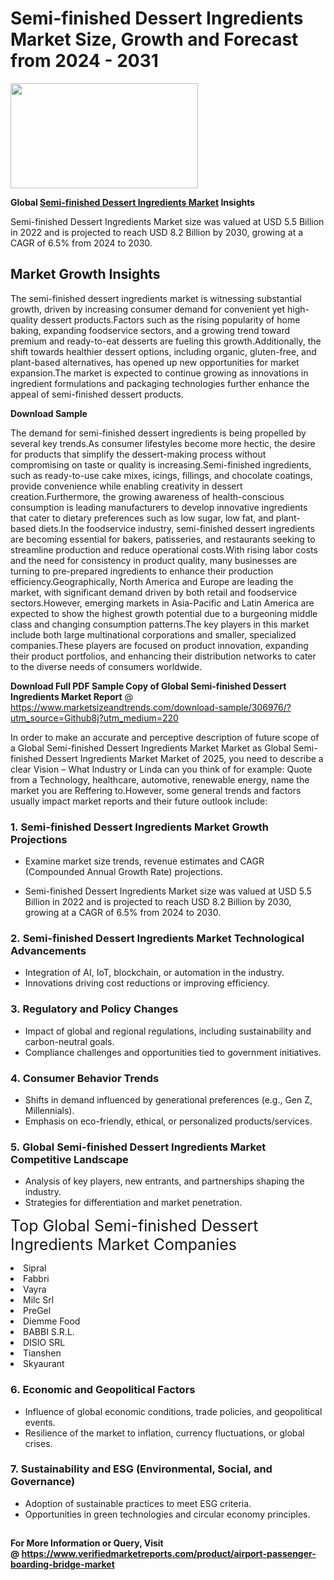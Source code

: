 <H1>Semi-finished Dessert Ingredients Market Size, Growth and Forecast from 2024 - 2031</H1><img class="aligncenter size-medium wp-image-584254" src="https://thirdeyenews.in/wp-content/uploads/2024/09/Global-Market-Research-300x168.jpeg" alt="" width="300" height="168" /><p><strong>Global&nbsp;<a href="https://www.marketsizeandtrends.com/download-sample/306976/?utm_source=Github8j?utm_medium=220">Semi-finished Dessert Ingredients Market</a> Insights</strong></p><p>Semi-finished Dessert Ingredients Market size was valued at USD 5.5 Billion in 2022 and is projected to reach USD 8.2 Billion by 2030, growing at a CAGR of 6.5% from 2024 to 2030.</p><p><h2>Market Growth Insights</h2> <p>The semi-finished dessert ingredients market is witnessing substantial growth, driven by increasing consumer demand for convenient yet high-quality dessert products.Factors such as the rising popularity of home baking, expanding foodservice sectors, and a growing trend toward premium and ready-to-eat desserts are fueling this growth.Additionally, the shift towards healthier dessert options, including organic, gluten-free, and plant-based alternatives, has opened up new opportunities for market expansion.The market is expected to continue growing as innovations in ingredient formulations and packaging technologies further enhance the appeal of semi-finished dessert products.</p> <p><strong>Download Sample</strong></p> <p>The demand for semi-finished dessert ingredients is being propelled by several key trends.As consumer lifestyles become more hectic, the desire for products that simplify the dessert-making process without compromising on taste or quality is increasing.Semi-finished ingredients, such as ready-to-use cake mixes, icings, fillings, and chocolate coatings, provide convenience while enabling creativity in dessert creation.Furthermore, the growing awareness of health-conscious consumption is leading manufacturers to develop innovative ingredients that cater to dietary preferences such as low sugar, low fat, and plant-based diets.In the foodservice industry, semi-finished dessert ingredients are becoming essential for bakers, patisseries, and restaurants seeking to streamline production and reduce operational costs.With rising labor costs and the need for consistency in product quality, many businesses are turning to pre-prepared ingredients to enhance their production efficiency.Geographically, North America and Europe are leading the market, with significant demand driven by both retail and foodservice sectors.However, emerging markets in Asia-Pacific and Latin America are expected to show the highest growth potential due to a burgeoning middle class and changing consumption patterns.The key players in this market include both large multinational corporations and smaller, specialized companies.These players are focused on product innovation, expanding their product portfolios, and enhancing their distribution networks to cater to the diverse needs of consumers worldwide.</p> <p><span class=""><strong>Download Full PDF Sample Copy of Global Semi-finished Dessert Ingredients Market Report</strong> @ <a href="https://www.marketsizeandtrends.com/download-sample/306976/?utm_source=Github8j?utm_medium=220" target="_blank">https://www.marketsizeandtrends.com/download-sample/306976/?utm_source=Github8j?utm_medium=220</a></span></p><p>In order to make an accurate and perceptive description of future scope of a Global&nbsp;Semi-finished Dessert Ingredients Market Market as Global&nbsp;Semi-finished Dessert Ingredients Market Market of 2025, you need to describe a clear Vision &ndash; What Industry or Linda can you think of for example: Quote from a Technology, healthcare, automotive, renewable energy, name the market you are Reffering to.However, some general trends and factors usually impact market reports and their future outlook include:</p><h3>1.&nbsp;<strong>Semi-finished Dessert Ingredients Market Growth Projections</strong></h3><ul><li>Examine market size trends, revenue estimates and CAGR (Compounded Annual Growth Rate) projections.</li><li><p>Semi-finished Dessert Ingredients Market size was valued at USD 5.5 Billion in 2022 and is projected to reach USD 8.2 Billion by 2030, growing at a CAGR of 6.5% from 2024 to 2030.</p></li></ul><h3>2.&nbsp;<strong>Semi-finished Dessert Ingredients Market Technological Advancements</strong></h3><ul><li>Integration of AI, IoT, blockchain, or automation in the industry.</li><li>Innovations driving cost reductions or improving efficiency.</li></ul><h3>3.&nbsp;<strong>Regulatory and Policy Changes</strong></h3><ul><li>Impact of global and regional regulations, including sustainability and carbon-neutral goals.</li><li>Compliance challenges and opportunities tied to government initiatives.</li></ul><h3>4.&nbsp;<strong>Consumer Behavior Trends</strong></h3><ul><li>Shifts in demand influenced by generational preferences (e.g., Gen Z, Millennials).</li><li>Emphasis on eco-friendly, ethical, or personalized products/services.</li></ul><h3>5.&nbsp;<strong>Global Semi-finished Dessert Ingredients Market Competitive Landscape</strong></h3><ul><li>Analysis of key players, new entrants, and partnerships shaping the industry.</li><li>Strategies for differentiation and market penetration.</li></ul><p data-pm-slice="1 1 []"><span style="color: inherit; font-family: inherit; font-size: 25px;">Top Global Semi-finished Dessert Ingredients Market Companies</span></p><div class="" data-test-id=""><p><li>Sipral</li><li> Fabbri</li><li> Vayra</li><li> Milc Srl</li><li> PreGel</li><li> Diemme Food</li><li> BABBI S.R.L.</li><li> DISIO SRL</li><li> Tianshen</li><li> Skyaurant</li></p></div><h3>6.&nbsp;<strong>Economic and Geopolitical Factors</strong></h3><ul><li>Influence of global economic conditions, trade policies, and geopolitical events.</li><li>Resilience of the market to inflation, currency fluctuations, or global crises.</li></ul><h3>7.&nbsp;<strong>Sustainability and ESG (Environmental, Social, and Governance)</strong></h3><ul><li>Adoption of sustainable practices to meet ESG criteria.</li><li>Opportunities in green technologies and circular economy principles.</li></ul><h2><strong style="font-size: 14px;">For More Information or Query, Visit @&nbsp;</strong><a style="background-color: #ffffff; font-size: 14px;" href="https://www.marketsizeandtrends.com/report/semi-finished-dessert-ingredients-market/" target="_blank">https://www.verifiedmarketreports.com/product/airport-passenger-boarding-bridge-market</a></h2>